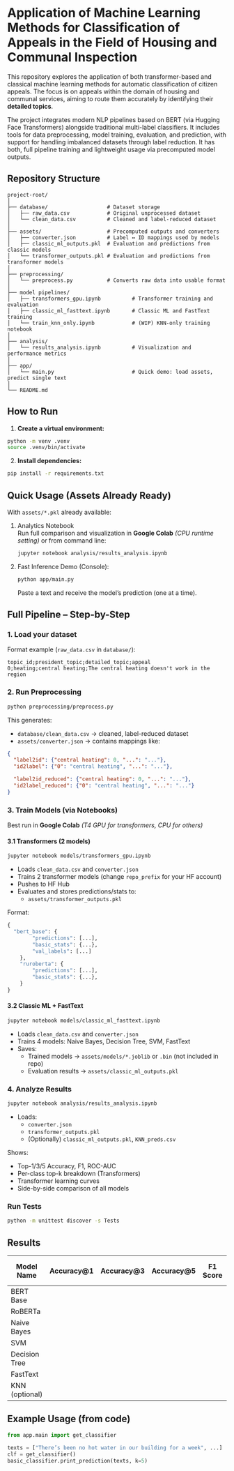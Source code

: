# Application of Machine Learning Methods for Classification of Appeals in the Field of Housing and Communal Inspection

This repository explores the application of both transformer-based and classical machine learning methods for automatic classification of citizen appeals. The focus is on appeals within the domain of housing and communal services, aiming to route them accurately by identifying their **detailed topics**.

The project integrates modern NLP pipelines based on BERT (via Hugging Face Transformers) alongside traditional multi-label classifiers. It includes tools for data preprocessing, model training, evaluation, and prediction, with support for handling imbalanced datasets through label reduction. It has both, full pipeline training and lightweight usage via precomputed model outputs.

## Repository Structure

```
project-root/
│
├── database/                   # Dataset storage
│   ├── raw_data.csv            # Original unprocessed dataset
│   └── clean_data.csv          # Cleaned and label-reduced dataset
│
├── assets/                     # Precomputed outputs and converters
│   ├── converter.json          # Label ↔ ID mappings used by models
│   ├── classic_ml_outputs.pkl  # Evaluation and predictions from classic models
│   └── transformer_outputs.pkl # Evaluation and predictions from transformer models
│
├── preprocessing/
│   └── preprocess.py           # Converts raw data into usable format
│
├── model pipelines/
│   ├── transformers_gpu.ipynb          # Transformer training and evaluation
│   ├── classic_ml_fasttext.ipynb       # Classic ML and FastText training
│   └── train_knn_only.ipynb            # (WIP) KNN-only training notebook
│
├── analysis/
│   └── results_analysis.ipynb          # Visualization and performance metrics
│
├── app/
│   └── main.py                         # Quick demo: load assets, predict single text
│
└── README.md
```

## How to Run

1. **Create a virtual environment:**
```bash
python -m venv .venv
source .venv/bin/activate
```

2. **Install dependencies:**
```bash
pip install -r requirements.txt
```

## Quick Usage (Assets Already Ready)

With `assets/*.pkl` already available:

1. Analytics Notebook  
   Run full comparison and visualization in **Google Colab** *(CPU runtime setting)* or from command line:

   ```bash
   jupyter notebook analysis/results_analysis.ipynb
   ```

3. Fast Inference Demo (Console):

   ```bash
   python app/main.py
   ```

   Paste a text and receive the model’s prediction (one at a time).

## Full Pipeline – Step-by-Step

### 1. Load your dataset

Format example (`raw_data.csv` in `database/`):

```
topic_id;president_topic;detailed_topic;appeal
0;heating;central heating;The central heating doesn't work in the region
```

### 2. Run Preprocessing

```bash
python preprocessing/preprocess.py
```

This generates:
- `database/clean_data.csv` → cleaned, label-reduced dataset  
- `assets/converter.json` → contains mappings like:

```json
{
  "label2id": {"central heating": 0, "...": "..."},
  "id2label": {"0": "central heating", "...": "..."},

  "label2id_reduced": {"central heating": 0, "...": "..."},
  "id2label_reduced": {"0": "central heating", "...": "..."}
}
```

### 3. Train Models (via Notebooks)

Best run in **Google Colab** *(T4 GPU for transformers, CPU for others)*

#### 3.1 Transformers (2 models)

```bash
jupyter notebook models/transformers_gpu.ipynb
```

- Loads `clean_data.csv` and `converter.json`
- Trains 2 transformer models (change `repo_prefix` for your HF account)
- Pushes to HF Hub
- Evaluates and stores predictions/stats to:
  - `assets/transformer_outputs.pkl`

Format:
```python
{
  "bert_base": {
        "predictions": [...],
        "basic_stats": {...},
        "val_labels": [...]
    },
    "ruroberta": {
        "predictions": [...],
        "basic_stats": {...},
    }
}
```

#### 3.2 Classic ML + FastText

```bash
jupyter notebook models/classic_ml_fasttext.ipynb
```

- Loads `clean_data.csv` and `converter.json`
- Trains 4 models: Naive Bayes, Decision Tree, SVM, FastText
- Saves:
  - Trained models → `assets/models/*.joblib` or `.bin` (not included in repo)
  - Evaluation results → `assets/classic_ml_outputs.pkl`

### 4. Analyze Results

```bash
jupyter notebook analysis/results_analysis.ipynb
```

- Loads:
  - `converter.json`
  - `transformer_outputs.pkl`
  - (Optionally) `classic_ml_outputs.pkl`, `KNN_preds.csv`

Shows:
- Top-1/3/5 Accuracy, F1, ROC-AUC
- Per-class top-k breakdown (Transformers)
- Transformer learning curves
- Side-by-side comparison of all models

### Run Tests

```bash
python -m unittest discover -s Tests
```

## Results

| Model Name         | Accuracy@1 | Accuracy@3 | Accuracy@5 | F1 Score | ROC-AUC |
|--------------------|------------|------------|------------|----------|---------|
| BERT Base          |            |            |            |          |         |
| RoBERTa            |            |            |            |          |         |
| Naive Bayes        |            |            |            |          |         |
| SVM                |            |            |            |          |         |
| Decision Tree      |            |            |            |          |         |
| FastText           |            |            |            |          |         |
| KNN (optional)     |            |            |            |          |         |

## Example Usage (from code)

```python
from app.main import get_classifier

texts = ["There’s been no hot water in our building for a week", ...]
clf = get_classifier()
basic_classifier.print_prediction(texts, k=5)
```
